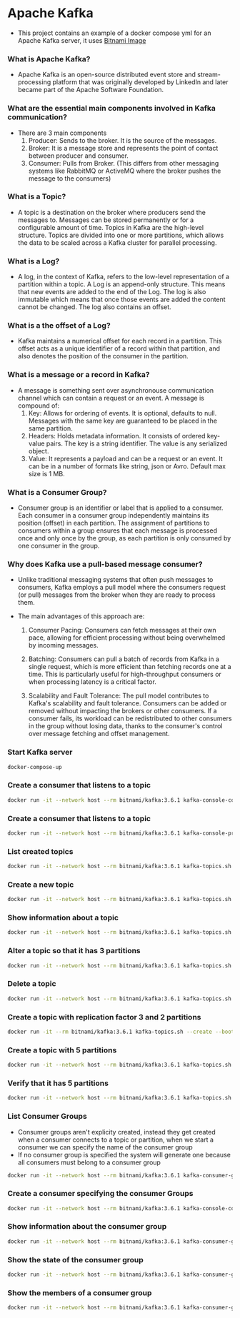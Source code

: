 # Apache Kafka
- This project contains an example of a docker compose yml for an Apache Kafka server, it uses [Bitnami Image](https://hub.docker.com/r/bitnami/kafka)

### What is Apache Kafka?
- Apache Kafka is an open-source distributed event store and stream-processing platform that was originally developed by LinkedIn and later became part of the Apache Software Foundation.

### What are the essential main components involved in Kafka communication?
-   There are 3 main components
    1. Producer: Sends to the broker. It is the source of the messages.
    2. Broker: It is a message store and represents the point of contact between producer and consumer.
    3. Consumer: Pulls from Broker. (This differs from other messaging systems like RabbitMQ or ActiveMQ where the broker pushes the message to the consumers)

### What is a Topic?
- A topic is a destination on the broker where producers send the messages to. Messages can be stored permanently or for a configurable amount of time. Topics in Kafka are the high-level structure. Topics are divided into one or more partitions, which allows the data to be scaled across a Kafka cluster for parallel processing.

### What is a Log?
- A log, in the context of Kafka, refers to the low-level representation of a partition within a topic. A Log is an append-only structure. This means that new events are added to the end of the Log. The log is also immutable which means that once those events are added the content cannot be changed. The log also contains an offset.

### What is a the offset of a Log?
- Kafka maintains a numerical offset for each record in a partition. This offset acts as a unique identifier of a record within that partition, and also denotes the position of the consumer in the partition.

### What is a message or a record in Kafka?
- A message is something sent over asynchronouse communication channel which can contain a request or an event. A message is compound of:
    1. Key: Allows for ordering of events. It is optional, defaults to null. Messages with the same key are guaranteed to be placed in the same partition.
    2. Headers: Holds metadata information. It consists of ordered key-value pairs. The key is a string identifier. The value is any serialized object.
    3. Value: It represents a payload and can be a request or an event. It can be in a number of formats like string, json or Avro. Default max size is 1 MB.

### What is a Consumer Group?
- Consumer group is an identifier or label that is applied to a consumer. Each consumer in a consumer group independently maintains its position (offset) in each partition. The assignment of partitions to consumers within a group ensures that each message is processed once and only once by the group, as each partition is only consumed by one consumer in the group.

### Why does Kafka use a pull-based message consumer?
- Unlike traditional messaging systems that often push messages to consumers, Kafka employs a pull model where the consumers request (or pull) messages from the broker when they are ready to process them. 

- The main advantages of this approach are:

    1. Consumer Pacing: Consumers can fetch messages at their own pace, allowing for efficient processing without being overwhelmed by incoming messages.

    2. Batching: Consumers can pull a batch of records from Kafka in a single request, which is more efficient than fetching records one at a time. This is particularly useful for high-throughput consumers or when processing latency is a critical factor.

    3. Scalability and Fault Tolerance: The pull model contributes to Kafka's scalability and fault tolerance. Consumers can be added or removed without impacting the brokers or other consumers. If a consumer fails, its workload can be redistributed to other consumers in the group without losing data, thanks to the consumer's control over message fetching and offset management.


### Start Kafka server
```bash
docker-compose-up
```

### Create a consumer that listens to a topic
```bash
docker run -it --network host --rm bitnami/kafka:3.6.1 kafka-console-consumer.sh --bootstrap-server localhost:9092 --topic my.first.topic
```

### Create a consumer that listens to a topic
```bash
docker run -it --network host --rm bitnami/kafka:3.6.1 kafka-console-producer.sh --bootstrap-server localhost:9092 --topic my.first.topic
```

### List created topics
```bash
docker run -it --network host --rm bitnami/kafka:3.6.1 kafka-topics.sh --bootstrap-server localhost:9092 --list
```

### Create a new topic
```bash
docker run -it --network host --rm bitnami/kafka:3.6.1 kafka-topics.sh --bootstrap-server localhost:9092 --create --topic my.new.topic
```

### Show information about a topic
```bash
docker run -it --network host --rm bitnami/kafka:3.6.1 kafka-topics.sh --bootstrap-server localhost:9092 --describe --topic my.new.topic
```

### Alter a topic so that it has 3 partitions
```bash
docker run -it --network host --rm bitnami/kafka:3.6.1 kafka-topics.sh --bootstrap-server localhost:9092 --alter --topic my.new.topic --partitions 3
```

### Delete a topic
```bash
docker run -it --network host --rm bitnami/kafka:3.6.1 kafka-topics.sh --bootstrap-server localhost:9092 --delete --topic my.new.topic
```

### Create a topic with replication factor 3 and 2 partitions
```bash
docker run -it --rm bitnami/kafka:3.6.1 kafka-topics.sh --create --bootstrap-server localhost:9092 --replication-factor 3 --partitions 2 --topic test-topic
```

### Create a topic with 5 partitions
```bash
docker run -it --network host --rm bitnami/kafka:3.6.1 kafka-topics.sh --bootstrap-server localhost:9092 --create --topic demo.topic --partitions 5
```

### Verify that it has 5 partitions
```bash
docker run -it --network host --rm bitnami/kafka:3.6.1 kafka-topics.sh --bootstrap-server localhost:9092 --describe --topic demo.topic
```

### List Consumer Groups
- Consumer groups aren't explicity created, instead they get created when a consumer connects to a topic or partition, when we start a consumer we can specify the name of the consumer group
- If no consumer group is specified the system will generate one because all consumers must belong to a consumer group
```bash
docker run -it --network host --rm bitnami/kafka:3.6.1 kafka-consumer-groups.sh --bootstrap-server localhost:9092 --list
```

### Create a consumer specifying the consumer Groups
```bash
docker run -it --network host --rm bitnami/kafka:3.6.1 kafka-console-consumer.sh --bootstrap-server localhost:9092 --topic demo.topic --group my.new.group
```

### Show information about the consumer group
```bash
docker run -it --network host --rm bitnami/kafka:3.6.1 kafka-consumer-groups.sh --bootstrap-server localhost:9092 --describe --group my.new.group
```

### Show the state of the consumer group
```bash
docker run -it --network host --rm bitnami/kafka:3.6.1 kafka-consumer-groups.sh --bootstrap-server localhost:9092 --describe --group my.new.group --state
```

### Show the members of a consumer group
```bash
docker run -it --network host --rm bitnami/kafka:3.6.1 kafka-consumer-groups.sh --bootstrap-server localhost:9092 --describe --group my.new.group --members
```
